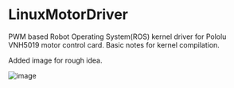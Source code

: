 # LinuxMotorDriver
PWM based Robot Operating System(ROS) kernel driver for Pololu VNH5019 motor control card. Basic notes for kernel compilation.

Added image for rough idea.

![image](https://user-images.githubusercontent.com/28985966/126766003-bd116c70-7a5b-49a6-8aad-86ee8934977d.png)

